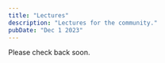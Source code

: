 ```yaml
---
title: "Lectures"
description: "Lectures for the community."
pubDate: "Dec 1 2023"
---
```


Please check back soon.
